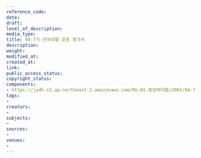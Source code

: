 ```yaml
---
reference_code: 
date: 
draft: 
level_of_description: 
media_type: 
title: 94-7기-전여대협 운동 평가서
description: 
weight: 
modified_at: 
created_at: 
link: 
public_access_status: 
copyright_status: 
components:
- https://jydh.s3.ap-northeast-2.amazonaws.com/RG-01-중앙여대협/2001/94-7기-전여대협+운동+평가서.pdf
tags:
- 
creators:
- 
subjects:
- 
sources:
- 
venues:
- 
---
```

